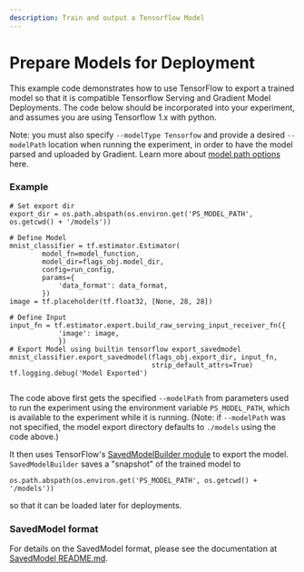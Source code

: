 ```yaml
---
description: Train and output a Tensorflow Model
---
```


# Prepare Models for Deployment

This example code demonstrates how to use TensorFlow to export a trained model so that it is compatible Tensorflow Serving and Gradient Model Deployments.  The code below should be incorporated into your experiment, and assumes you are using Tensorflow 1.x with python.

Note: you must also specify `--modelType Tensorfow` and provide a desired `--modelPath` location when running the experiment, in order to have the model parsed and uploaded by Gradient. Learn more about [model path options](../models/model-path.md) here.

### Example 

```text
# Set export dir
export_dir = os.path.abspath(os.environ.get('PS_MODEL_PATH', os.getcwd() + '/models'))

# Define Model
mnist_classifier = tf.estimator.Estimator(
        model_fn=model_function,
        model_dir=flags_obj.model_dir,
        config=run_config,
        params={
            'data_format': data_format,
        })
image = tf.placeholder(tf.float32, [None, 28, 28])

# Define Input
input_fn = tf.estimator.export.build_raw_serving_input_receiver_fn({
            'image': image,
            })
# Export Model using builtin tensorflow export_savedmodel
mnist_classifier.export_savedmodel(flags_obj.export_dir, input_fn,
                                   strip_default_attrs=True)
tf.logging.debug('Model Exported')


```

The code above first gets the specified `--modelPath` from parameters used to run the experiment using the environment variable `PS_MODEL_PATH`, which is available to the experiment while it is running. \(Note: if `--modelPath` was not specified, the model export directory defaults to `./models` using the code above.\)

It then uses TensorFlow's [SavedModelBuilder module](https://github.com/tensorflow/tensorflow/blob/master/tensorflow/python/saved_model/builder.py) to export the model. `SavedModelBuilder` saves a "snapshot" of the trained model to 

```text
os.path.abspath(os.environ.get('PS_MODEL_PATH', os.getcwd() + '/models'))
```

  so that it can be loaded later for deployments.

### SavedModel format

For details on the SavedModel format, please see the documentation at [SavedModel README.md](https://github.com/tensorflow/tensorflow/blob/master/tensorflow/python/saved_model/README.md).



